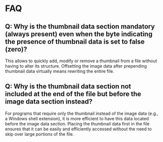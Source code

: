 # FAQ

## Q: Why is the thumbnail data section mandatory (always present) even when the byte indicating the presence of thumbnail data is set to false (zero)?
This allows to quickly add, modify or remove a thumbnail from a file without having to alter its structure. Offsetting the image data after prepending thumbnail data virtually means rewriting the entire file.

## Q: Why is the thumbnail data section not included at the end of the file but before the image data section instead?
For programs that require only the thumbnail instead of the image data (e.g., a Windows shell extension), it is more efficient to have this data located before the image data section. Placing the thumbnail data first in the file ensures that it can be easily and efficiently accessed without the need to skip over large portions of the file.
